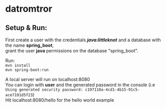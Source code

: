 # datromtror

## Setup & Run:

First create a user with the credentials **_java:littleknot_** and a database with the name **spring_boot**,  
grant the user **java** permissions on the database "spring_boot".

Run:  
`mvn install`  
`mvn spring-boot:run`

A local server will run on localhost:8080  
You can login with **user** and the generated password in the console (i.e `Using generated security password: c197110a-4cd1-4b15-91c5-ace7191d5f23`)  
Hit localhost:8080/hello for the hello world example
